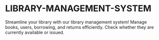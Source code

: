 # LIBRARY-MANAGEMENT-SYSTEM
Streamline your library with our library management system! Manage books, users, borrowing, and returns efficiently. Check whether they are currently available or issued.
